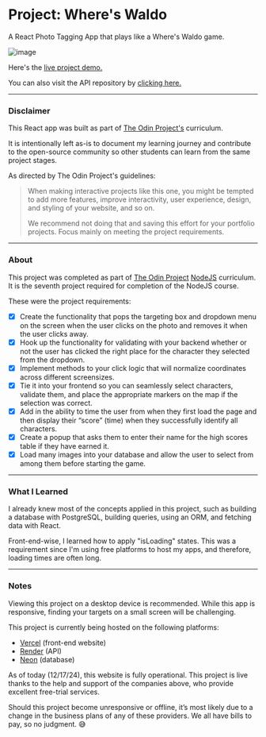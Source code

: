 Project: Where's Waldo
=============

A React Photo Tagging App that plays like a Where's Waldo game.

![image](https://github.com/user-attachments/assets/ef859ca2-a93d-49e8-a70c-960a98ad7179)

Here's the [live project demo.](https://odin-react-wheres-waldo.vercel.app/game)

You can also visit the API repository by [clicking here.](https://github.com/alansobchacki/odin-node-wheres-waldo-api)

---

### Disclaimer

This React app was built as part of [The Odin Project's](https://www.theodinproject.com/) curriculum.

It is intentionally left as-is to document my learning journey and contribute to the open-source community so other students can learn from the same project stages.

As directed by The Odin Project's guidelines:

> When making interactive projects like this one, you might be tempted to add more features, improve interactivity, user experience, design, and styling of your website, and so on.
> 
> We recommend not doing that and saving this effort for your portfolio projects. Focus mainly on meeting the project requirements.

---

### About

This project was completed as part of [The Odin Project](https://www.theodinproject.com/) [NodeJS](https://www.theodinproject.com/paths/full-stack-javascript/courses/nodejs) curriculum. It is the seventh project required for completion of the NodeJS course.

These were the project requirements:

- [x] Create the functionality that pops the targeting box and dropdown menu on the screen when the user clicks on the photo and removes it when the user clicks away.
- [x] Hook up the functionality for validating with your backend whether or not the user has clicked the right place for the character they selected from the dropdown.
- [x] Implement methods to your click logic that will normalize coordinates across different screensizes.
- [x] Tie it into your frontend so you can seamlessly select characters, validate them, and place the appropriate markers on the map if the selection was correct.
- [x] Add in the ability to time the user from when they first load the page and then display their “score” (time) when they successfully identify all characters.
- [x] Create a popup that asks them to enter their name for the high scores table if they have earned it.
- [x] Load many images into your database and allow the user to select from among them before starting the game.

---

### What I Learned

I already knew most of the concepts applied in this project, such as building a database with PostgreSQL, building queries, using an ORM, and fetching data with React.

Front-end-wise, I learned how to apply "isLoading" states. This was a requirement since I'm using free platforms to host my apps, and therefore, loading times are often long.

---

### Notes

Viewing this project on a desktop device is recommended. While this app is responsive, finding your targets on a small screen will be challenging.

This project is currently being hosted on the following platforms:

- [Vercel](https://vercel.com/) (front-end website)
- [Render](https://render.com/) (API)
- [Neon](https://neon.tech/) (database)

As of today (12/17/24), this website is fully operational. This project is live thanks to the help and support of the companies above, who provide excellent free-trial services.

Should this project become unresponsive or offline, it’s most likely due to a change in the business plans of any of these providers. We all have bills to pay, so no judgment. 😅
